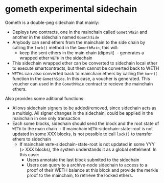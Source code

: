 # gometh experimental sidechain

Gometh is a double-peg sidechain that mainly:

- Deploys two contracts, one in the mainchain called `GomethMain` and another in the sidechain named `GomethSide`
- Anybody can send ethers from the mainchain to the side chain by calling the `lock()` method in the `GomethMain`, this will:
  - keep the sent ethers in the main chain (diposit)
  - generates a wrapped ether `WETH` in the sidechain
- This sidechain wrapped ether can be converted to sidechain local ether to execute smartcontracts, but them cannot be converted back to WETH
- `WETH`s can also converted back to mainchain ethers by calling the `burn()` function in the `GomethSide`. In this case, a voucher is generated. This voucher can used in the `GomethMain` contract to recieve the mainchain ethers.

Also provides some aditional functions:

- Allows sidechain signers to be added/removed, since sidechain acts as a multisig. All signer changes in the sidechain, could be applied in the mainchain in one only transaction
- Each some blocks, sidechain should send the block and the root state of `WETH` to the main chain
  - If mainchain `WETH`-sidechain-state-root is not updated in some XXX blocks, is not possible to call `lock()` to transfer ethers to sidechain
  - If mainchain `WETH`-sidechain-state-root is not updated in some YYY (> XXX blocks), the system understands it as a global settelment. In this case:
    - Users annotate the last block submited to the sidechain 
    - Users can query to a archive-node sidechain to access to a proof of their WETH balance at this block and provide the merkle proof to the mainchain, to retrieve the locked ethers.
    
    



